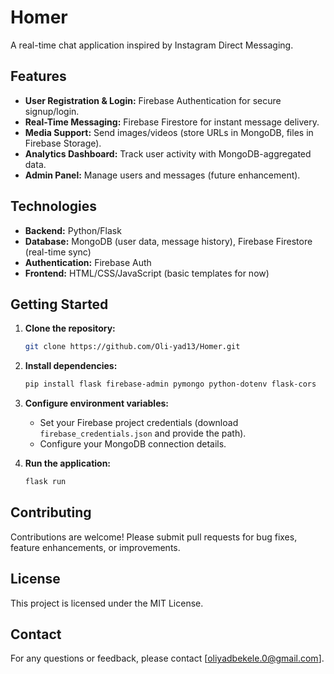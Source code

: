 # Homer

A real-time chat application inspired by Instagram Direct Messaging.


## Features

- **User Registration & Login:** Firebase Authentication for secure signup/login.
- **Real-Time Messaging:** Firebase Firestore for instant message delivery.
- **Media Support:** Send images/videos (store URLs in MongoDB, files in Firebase Storage).
- **Analytics Dashboard:** Track user activity with MongoDB-aggregated data.
- **Admin Panel:** Manage users and messages (future enhancement).

## Technologies

- **Backend:** Python/Flask
- **Database:** MongoDB (user data, message history), Firebase Firestore (real-time sync)
- **Authentication:** Firebase Auth
- **Frontend:** HTML/CSS/JavaScript (basic templates for now)

## Getting Started

1. **Clone the repository:**

   ```bash
   git clone https://github.com/Oli-yad13/Homer.git
   ```

2. **Install dependencies:**

   ```bash
   pip install flask firebase-admin pymongo python-dotenv flask-cors
   ```

3. **Configure environment variables:**
   - Set your Firebase project credentials (download `firebase_credentials.json` and provide the path).
   - Configure your MongoDB connection details.

4. **Run the application:**

   ```bash
   flask run
   ```

## Contributing

Contributions are welcome! Please submit pull requests for bug fixes, feature enhancements, or improvements.

## License

This project is licensed under the MIT License.

## Contact

For any questions or feedback, please contact [oliyadbekele.0@gmail.com].


